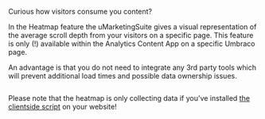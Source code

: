 Curious how visitors consume you content?

In the Heatmap feature the uMarketingSuite gives a visual representation of the average scroll depth from your visitors on a specific page. This feature is only (!) available within the Analytics Content App on a specific Umbraco page.

An advantage is that you do not need to integrate any 3rd party tools which will prevent additional load times and possible data ownership issues.

![]()

Please note that the heatmap is only collecting data if you've installed [the clientside script](/analytics/clientside-events-and-additional-javascript-files/) on your website!